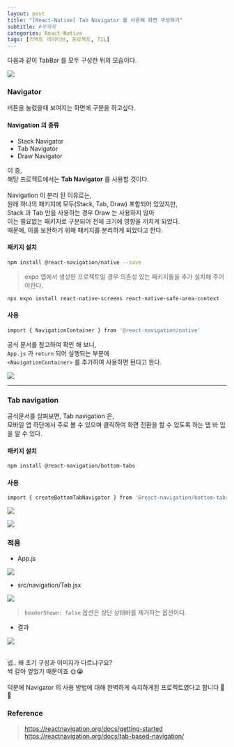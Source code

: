 ```yaml
---
layout: post
title: "[React-Native] Tab Navigator 를 사용해 화면 구성하기"
subtitle: #부제목
categories: React-Native
tags: [리액트 네이티브, 프로젝트, TIL]
---
```


다음과 같이 TabBar 를 모두 구성한 뒤의 모습이다.

![](https://img1.daumcdn.net/thumb/R1280x0/?scode=mtistory2&fname=https%3A%2F%2Fblog.kakaocdn.net%2Fdn%2Fcdb9Ac%2FbtrZz1zrnvu%2F58VtaGmpjg23h8kf7YjBmK%2Fimg.png)

### Navigator
버튼을 눌렀을때 보여지는 화면에 구분을 하고싶다.

#### Navigation 의 종류
- Stack Navigator
- Tab Navigator
- Draw Navigator

이 중,<br>
해당 프로젝트에서는 **Tab Navigator** 를 사용할 것이다.<br>
<br>
Navigation 이 분리 된 이유로는,<br>
원래 하나의 패키지에 모두(Stack, Tab, Draw) 포함되어 있었지만,<br>
Stack 과 Tab 만을 사용하는 경우 Draw 는 사용하지 않아<br>
이는 필요없는 패키지로 구분되어 전체 크기에 영향을 끼치게 되었다.<br>
때문에, 이를 보완하기 위해 패키지를 분리하게 되었다고 한다.

#### 패키지 설치
```bash
npm install @react-navigation/native --save
```

> expo 앱에서 생성한 프로젝트일 경우 의존성 있는 패키지들을 추가 설치해 주어야한다.

```bash
npx expo install react-native-screens react-native-safe-area-context
```

#### 사용
```bash
import { NavigationContainer } from '@react-navigation/native'
```

공식 문서를 참고하여 확인 해 보니,<br>
`App.js` 가 `return` 되어 실행되는 부분에<br>
`<NavigationContainer>` 를 추가하여 사용하면 된다고 한다.

![](https://img1.daumcdn.net/thumb/R1280x0/?scode=mtistory2&fname=https%3A%2F%2Fblog.kakaocdn.net%2Fdn%2Fbr8cHN%2FbtrZD2wYDMj%2FoMPO2ccSzcKXvxdAWTgp8K%2Fimg.png)

---
### Tab navigation
공식문서를 살펴보면, Tab navigation 은,<br>
모바일 앱 하단에서 주로 볼 수 있으며 클릭하여 화면 전환을 할 수 있도록 하는 탭 바 임을 알 수 있다.

#### 패키지 설치
```bash
npm install @react-navigation/bottom-tabs
```

#### 사용
```bash
import { createBottomTabNavigator } from '@react-navigation/bottom-tabs';
```
![](https://img1.daumcdn.net/thumb/R1280x0/?scode=mtistory2&fname=https%3A%2F%2Fblog.kakaocdn.net%2Fdn%2FbdQp8k%2FbtrZGhCCaxk%2FFw4K6tIkqewoo254fpoEh0%2Fimg.png)

![](https://blog.kakaocdn.net/dn/bXLYsF/btrZH2kv6bz/1KOiLksHMeG0n6g5LAGJc1/img.gif)


### 적용
- App.js

![](https://img1.daumcdn.net/thumb/R1280x0/?scode=mtistory2&fname=https%3A%2F%2Fblog.kakaocdn.net%2Fdn%2FbCliwu%2FbtrZIfrizoG%2Fx1uFNiKMyJId6JdKG22vI1%2Fimg.png)

- src/navigation/Tab.jsx

![](https://img1.daumcdn.net/thumb/R1280x0/?scode=mtistory2&fname=https%3A%2F%2Fblog.kakaocdn.net%2Fdn%2FOam0z%2FbtrZJWYyLur%2FZVxiyvHeK5lcTTQKA0SRWK%2Fimg.png)

> `headerShown: false` 옵션은 상단 상태바를 제거하는 옵션이다.

- 결과

![](https://blog.kakaocdn.net/dn/bEdhU6/btrZK1E8eD0/2wuyNTzkWNRbe8O0ToeYB0/img.gif)

<br>
넵.. 왜 초기 구성과 이미지가 다르냐구요?<br>
싹 갈아 엎었기 때문이죠 🌞😭<br>
<br>
덕분에 Navigator 의 사용 방법에 대해 완벽하게 숙지하게된 프로젝트였다고 합니다 👏👏

### Reference
> <https://reactnavigation.org/docs/getting-started><br><https://reactnavigation.org/docs/tab-based-navigation/>
